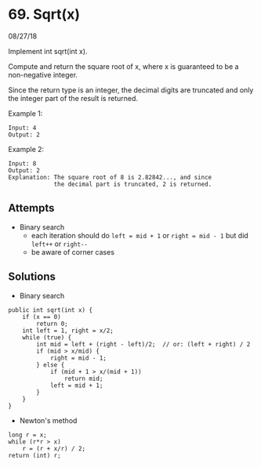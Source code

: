 # 69. Sqrt(x)
08/27/18

Implement int sqrt(int x).

Compute and return the square root of x, where x is guaranteed to be a non-negative integer.

Since the return type is an integer, the decimal digits are truncated and only the integer part of the result is returned.

Example 1:
```
Input: 4
Output: 2
```
Example 2:
```
Input: 8
Output: 2
Explanation: The square root of 8 is 2.82842..., and since
             the decimal part is truncated, 2 is returned.
```

## Attempts
* Binary search
  - each iteration should do ```left = mid + 1``` or ```right = mid - 1``` but did ```left++``` or ```right--```
  - be aware of corner cases

## Solutions
* Binary search
```
public int sqrt(int x) {
    if (x == 0)
        return 0;
    int left = 1, right = x/2;
    while (true) {
        int mid = left + (right - left)/2;  // or: (left + right) / 2
        if (mid > x/mid) {
            right = mid - 1;
        } else {
            if (mid + 1 > x/(mid + 1))
                return mid;
            left = mid + 1;
        }
    }
}
```
* Newton's method
```
long r = x;
while (r*r > x)
    r = (r + x/r) / 2;
return (int) r;
```
